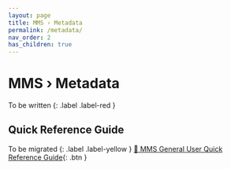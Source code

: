 ```yaml
---
layout: page
title: MMS › Metadata
permalink: /metadata/
nav_order: 2
has_children: true
---
```


# MMS › Metadata
To be written
{: .label .label-red }

## Quick Reference Guide
To be migrated
{: .label .label-yellow }
[📄 MMS General User Quick Reference Guide](https://docs.google.com/document/d/18ZPQqTBqbs8hJf2bCfMgTi2ipXPhm3-T-qODRKkJLY4/edit){: .btn }